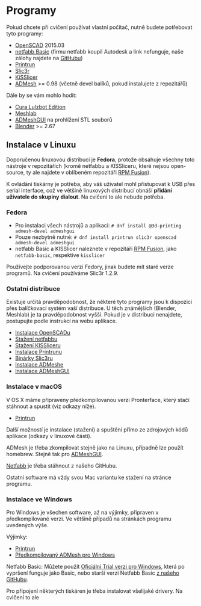 # Programy

Pokud chcete při cvičení používat vlastní počítač, nutně budete potřebovat tyto programy:

 -  [OpenSCAD](http://openscad.org) 2015.03
 -  [netfabb Basic](http://www.netfabb.com/downloadcenter.php?basic=1) (firmu netfabb koupil Autodesk a link nefunguje, naše zálohy najdete na [GitHubu](https://github.com/3DprintFIT/netfabb-basic-download/releases))
 -  [Printrun](http://reprap.org/wiki/Printrun)
 -  [Slic3r](http://slic3r.org/) 
 -  [KiSSlicer](http://kisslicer.com/)
 -  [ADMesh](https://github.com/admesh/admesh) >= 0.98 (včetně devel balíků, pokud instalujete z repozitářů)

Dále by se vám mohlo hodit:

 -  [Cura Lulzbot Edition](https://www.lulzbot.com/cura)
 -  [Meshlab](http://meshlab.sourceforge.net/)
 -  [ADMeshGUI](https://github.com/admesh/ADMeshGUI) na prohlížení STL souborů
 -  [Blender](http://www.blender.org/) >= 2.67

## Instalace v Linuxu

Doporučenou linuxovou distribucí je **Fedora**, protože obsahuje všechny toto nástroje v
repozitářích (kromě netfabbu a KISSliceru, které nejsou open-source, ty ale najdete v
oblíbeném repozitáři [RPM Fusion](http://rpmfusion.org/)).

K ovládání tiskárny je potřeba, aby váš uživatel mohl přistupovat k USB přes serial interface,
což ve většině linuxových distribucí obnáší **přidání uživatele do skupiny dialout**. Na cvičení
to ale nebude potřeba.

### Fedora

 -  Pro instalaci všech nástrojů a aplikací: `# dnf install @3d-printing admesh-devel admeshgui`
 -  Pouze nezbytně nutné: `# dnf install printrun slic3r openscad admesh-devel admeshgui`
 -  netfabb Basic a KISSlicer naleznete v repozitáři [RPM Fusion](http://rpmfusion.org/),
jako `netfabb-basic`, respektive `kisslicer`

Používejte podporovanou verzi Fedory, jinak budete mít staré verze programů. Na cvičení používáme
Slic3r 1.2.9.

### Ostatní distribuce

Existuje určitá pravděpodobnost, že některé tyto programy jsou k dispozici přes balíčkovací
systém vaší distribuce. U těch známějších (Blender, Meshlab) je ta pravděpodobnost vyšší.
Pokud je v distribuci nenajdete, postupujte podle instrukcí na webu aplikace.

 -  [Instalace OpenSCADu](http://www.openscad.org/downloads.html#linux)
 -  [Stažení netfabbu](https://github.com/3DprintFIT/netfabb-basic-download/releases)
 -  [Stažení KISSliceru](http://kisslicer.com/download.html)
 -  [Instalace Printrunu](http://reprap.org/wiki/Printrun#GNU.2FLinux_.26_Distros)
 -  [Binárky Slic3ru](http://dl.slic3r.org/linux/)
 -  [Instalace ADMeshe](https://github.com/admesh/admesh/blob/master/INSTALL)
 -  [Instalace ADMeshGUI](https://github.com/admesh/ADMeshGUI#building)

### Instalace v macOS

V OS X máme připraveny předkompilovanou verzi Pronterface, který stačí stáhnout a spustit
(viz odkazy níže). 

 -  [Printrun](http://koti.kapsi.fi/~kliment/printrun/)

Další možností je instalace (stažení) a spuštění přímo ze zdrojových kódů aplikace
(odkazy v linuxové části).

ADMesh je třeba zkompilovat stejně jako na Linuxu, případně lze použít homebrew.
Stejně tak pro [ADMeshGUI](https://github.com/admesh/ADMeshGUI#building).

[Netfabb](https://github.com/3DprintFIT/netfabb-basic-download/releases) je třeba stáhnout z
našeho GitHubu.

Ostatní software má vždy svou Mac variantu ke stažení na stránce programu.

### Instalace ve Windows

Pro Windows je všechen software, až na výjimky, připraven v předkompilované verzi. Ve většině
případů na stránkách programu uvedených výše.

Výjimky:

 -  [Printrun](http://koti.kapsi.fi/~kliment/printrun/)
 -  [Předkompilovaný ADMesh pro Windows](https://github.com/admesh/admesh/releases)

Netfabb Basic: Můžete použít [Oficiální Trial verzi pro Windows](https://www.netfabb.com/try-netfabb-premium-now), která po vypršení funguje jako Basic, nebo starší verzi Netfabb Basic
[z našeho GitHubu](https://github.com/3DprintFIT/netfabb-basic-download/releases).

Pro připojení některých tiskáren je třeba instalovat všelijaké drivery. Na cvičení to ale

